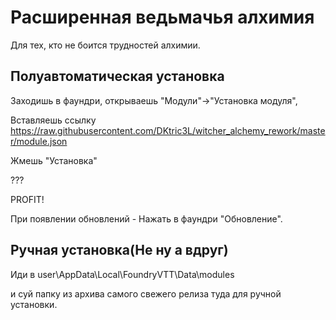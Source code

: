 # Расширенная ведьмачья алхимия
Для тех, кто не боится трудностей алхимии.

## Полуавтоматическая установка

Заходишь в фаундри, открываешь "Модули"->"Установка модуля", 

Вставляешь ссылку https://raw.githubusercontent.com/DKtric3L/witcher_alchemy_rework/master/module.json

Жмешь "Установка"

???

PROFIT!

При появлении обновлений - Нажать в фаундри "Обновление".

## Ручная установка(Не ну а вдруг)

Иди в user\AppData\Local\FoundryVTT\Data\modules 

и суй папку из архива самого свежего релиза туда для ручной установки.
